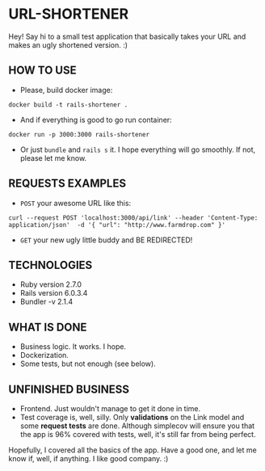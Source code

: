 # URL-SHORTENER
Hey! Say hi to a small test application that basically takes your URL and makes an ugly shortened version. :)

## HOW TO USE
* Please, build docker image:
```
docker build -t rails-shortener .
```
* And if everything is good to go run container:
```
docker run -p 3000:3000 rails-shortener
```
* Or just `bundle` and `rails s` it.
I hope everything will go smoothly. If not, please let me know.

## REQUESTS EXAMPLES 
* `POST` your awesome URL like this:
```
curl --request POST 'localhost:3000/api/link' --header 'Content-Type: application/json'  -d '{ "url": "http://www.farmdrop.com" }'
```
* `GET` your new ugly little buddy and BE REDIRECTED!

## TECHNOLOGIES
* Ruby version 2.7.0
* Rails version 6.0.3.4
* Bundler -v 2.1.4

## WHAT IS DONE
* Business logic. It works. I hope.
* Dockerization.
* Some tests, but not enough (see below).

## UNFINISHED BUSINESS
* Frontend. Just wouldn't manage to get it done in time.
* Test coverage is, well, silly. Only **validations** on the Link model and some **request tests** are done. Although simplecov will ensure you that the app is 96% covered with tests, well, it's still far from being perfect.

Hopefully, I covered all the basics of the app. Have a good one, and let me know if, well, if anything. I like good company. :)
